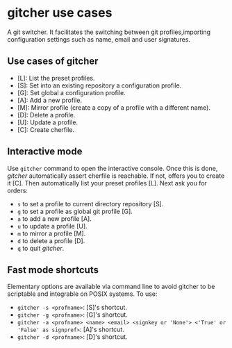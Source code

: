 # gitcher use cases

A git switcher. It facilitates the switching between git profiles,importing configuration settings such as name, email and user signatures.


## Use cases of gitcher

- [L]: List the preset profiles.
- [S]: Set into an existing repository a configuration profile.
- [G]: Set global a configuration profile.
- [A]: Add a new profile.
- [M]: Mirror profile (create a copy of a profile with a different name).
- [D]: Delete a profile.
- [U]: Update a profile.
- [C]: Create cherfile.


## Interactive mode

Use `gitcher` command to open the interactive console. Once this is done, 
*gitcher* automatically assert cherfile is reachable. If not, offers you to create it [C]. Then automatically list your preset profiles [L]. Next ask you for orders:

- `s` to set a profile to current directory repository [S].
- `g` to set a profile as global git profile [G].
- `a` to add a new profile [A].
- `u` to update a profile [U].
- `m` to mirror a profile [M].
- `d` to delete a profile [D].
- `q` to quit *gitcher*.


## Fast mode shortcuts

Elementary options are available via command line to avoid gitcher to be 
scriptable and integrable on POSIX systems. To use:

- `gitcher -s <profname>`: [S]'s shortcut.
- `gitcher -g <profname>`: [G]'s shortcut.
- `gitcher -a <profname> <name> <email> <signkey or 'None'> <'True' or 
'False' as signpref>`: 
[A]'s shortcut.
- `gitcher -d <profname>`: [D]'s shortcut.
